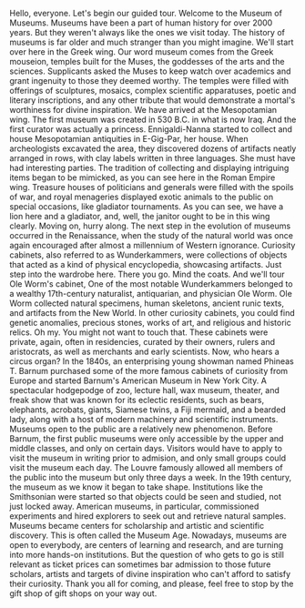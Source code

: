 
Hello, everyone. 
Let&#39;s begin our guided tour.
Welcome to the Museum of Museums.
Museums have been a part of human history
for over 2000 years.
But they weren&#39;t always 
like the ones we visit today.
The history of museums is far older
and much stranger than you might imagine.
We&#39;ll start over here in the Greek wing.
Our word museum
comes from the Greek mouseion,
temples built for the Muses,
the goddesses of the arts and the sciences.
Supplicants asked the Muses 
to keep watch over academics
and grant ingenuity 
to those they deemed worthy.
The temples were filled 
with offerings of sculptures,
mosaics,
complex scientific apparatuses,
poetic and literary inscriptions,
and any other tribute that would 
demonstrate a mortal&#39;s worthiness
for divine inspiration.
We have arrived at the Mesopotamian wing.
The first museum was created in 530 B.C.
in what is now Iraq.
And the first curator 
was actually a princess.
Ennigaldi-Nanna started to collect
and house Mesopotamian antiquities
in E-Gig-Par, her house.
When archeologists excavated the area,
they discovered dozens of artifacts
neatly arranged in rows,
with clay labels 
written in three languages.
She must have had interesting parties.
The tradition of collecting and displaying
intriguing items began to be mimicked,
as you can see here 
in the Roman Empire wing.
Treasure houses 
of politicians and generals
were filled with the spoils of war,
and royal menageries 
displayed exotic animals
to the public on special occasions,
like gladiator tournaments.
As you can see, we have a lion here
and a gladiator,
and, well, the janitor ought 
to be in this wing clearly.
Moving on, hurry along.
The next step in the evolution of museums
occurred in the Renaissance,
when the study of the natural world
was once again encouraged
after almost a millennium 
of Western ignorance.
Curiosity cabinets,
also referred to as Wunderkammers,
were collections of objects that acted
as a kind of physical encyclopedia,
showcasing artifacts.
Just step into the wardrobe here.
There you go. Mind the coats.
And we&#39;ll tour Ole Worm&#39;s cabinet,
One of the most notable Wunderkammers
belonged to a wealthy 
17th-century naturalist,
antiquarian, and physician Ole Worm.
Ole Worm collected natural specimens,
human skeletons,
ancient runic texts,
and artifacts from the New World.
In other curiosity cabinets,
you could find genetic anomalies,
precious stones,
works of art,
and religious and historic relics.
Oh my. You might not want to touch that.
These cabinets were private, again,
often in residencies,
curated by their owners, 
rulers and aristocrats,
as well as merchants and early scientists.
Now, who hears a circus organ?
In the 1840s,
an enterprising young showman
named Phineas T. Barnum
purchased some of the more famous
cabinets of curiosity from Europe
and started Barnum&#39;s American Museum
in New York City.
A spectacular hodgepodge of zoo,
lecture hall,
wax museum,
theater,
and freak show that was known
for its eclectic residents,
such as bears,
elephants,
acrobats,
giants,
Siamese twins,
a Fiji mermaid,
and a bearded lady,
along with a host of modern machinery
and scientific instruments.
Museums open to the public
are a relatively new phenomenon.
Before Barnum, the first public museums
were only accessible 
by the upper and middle classes,
and only on certain days.
Visitors would have to apply 
to visit the museum
in writing prior to admision,
and only small groups could visit
the museum each day.
The Louvre famously allowed all members
of the public into the museum
but only three days a week.
In the 19th century,
the museum as we know it
began to take shape.
Institutions like the Smithsonian
were started
so that objects could be seen and studied,
not just locked away.
American museums, in particular,
commissioned experiments
and hired explorers to seek out 
and retrieve natural samples.
Museums became centers for scholarship
and artistic and scientific discovery.
This is often called the Museum Age.
Nowadays, museums are open to everybody,
are centers of learning and research,
and are turning 
into more hands-on institutions.
But the question of who gets to go
is still relevant
as ticket prices can sometimes 
bar admission
to those future scholars, artists
and targets of divine inspiration
who can&#39;t afford 
to satisfy their curiosity.
Thank you all for coming,
and please,
feel free to stop by the gift shop 
of gift shops on your way out.
